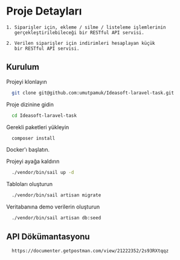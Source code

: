
# Proje Detayları


    1. Siparişler için, ekleme / silme / listeleme işlemlerinin 
       gerçekleştirilebileceği bir RESTful API servisi.

    2. Verilen siparişler için indirimleri hesaplayan küçük 
       bir RESTful API servisi.

## Kurulum

Projeyi klonlayın

```bash
  git clone git@github.com:umutpamuk/Ideasoft-laravel-task.git
```

Proje dizinine gidin

```bash
  cd Ideasoft-laravel-task
```

Gerekli paketleri yükleyin

```bash
  composer install
```

Docker'ı başlatın.

Projeyi ayağa kaldırın

```bash
  ./vendor/bin/sail up -d
```

Tabloları oluşturun

```bash
  ./vendor/bin/sail artisan migrate
```
Veritabanına demo verilerin oluşturun

```bash
  ./vendor/bin/sail artisan db:seed
```

## API Dökümantasyonu



```http
  https://documenter.getpostman.com/view/21222352/2s93RXtqqz
```

  
